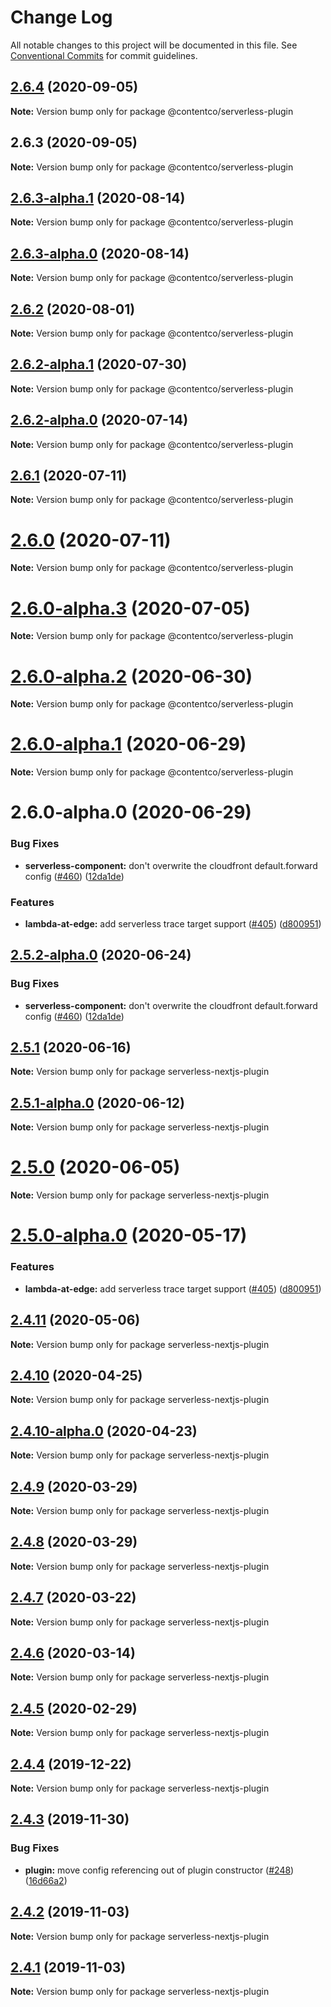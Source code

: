 # Change Log

All notable changes to this project will be documented in this file.
See [Conventional Commits](https://conventionalcommits.org) for commit guidelines.

## [2.6.4](https://github.com/danielcondemarin/serverless-next.js/compare/@contentco/serverless-plugin@2.6.3...@contentco/serverless-plugin@2.6.4) (2020-09-05)

**Note:** Version bump only for package @contentco/serverless-plugin

## 2.6.3 (2020-09-05)

**Note:** Version bump only for package @contentco/serverless-plugin

## [2.6.3-alpha.1](https://github.com/danielcondemarin/serverless-next.js/compare/@contentco/serverless-plugin@2.6.3-alpha.0...@contentco/serverless-plugin@2.6.3-alpha.1) (2020-08-14)

**Note:** Version bump only for package @contentco/serverless-plugin

## [2.6.3-alpha.0](https://github.com/danielcondemarin/serverless-next.js/compare/@contentco/serverless-plugin@2.6.2...@contentco/serverless-plugin@2.6.3-alpha.0) (2020-08-14)

**Note:** Version bump only for package @contentco/serverless-plugin

## [2.6.2](https://github.com/danielcondemarin/serverless-next.js/compare/@contentco/serverless-plugin@2.6.2-alpha.1...@contentco/serverless-plugin@2.6.2) (2020-08-01)

**Note:** Version bump only for package @contentco/serverless-plugin

## [2.6.2-alpha.1](https://github.com/danielcondemarin/serverless-next.js/compare/@contentco/serverless-plugin@2.6.2-alpha.0...@contentco/serverless-plugin@2.6.2-alpha.1) (2020-07-30)

**Note:** Version bump only for package @contentco/serverless-plugin

## [2.6.2-alpha.0](https://github.com/danielcondemarin/serverless-next.js/compare/@contentco/serverless-plugin@2.6.1...@contentco/serverless-plugin@2.6.2-alpha.0) (2020-07-14)

**Note:** Version bump only for package @contentco/serverless-plugin

## [2.6.1](https://github.com/danielcondemarin/serverless-next.js/compare/@contentco/serverless-plugin@2.6.0...@contentco/serverless-plugin@2.6.1) (2020-07-11)

**Note:** Version bump only for package @contentco/serverless-plugin

# [2.6.0](https://github.com/danielcondemarin/serverless-next.js/compare/@contentco/serverless-plugin@2.6.0-alpha.3...@contentco/serverless-plugin@2.6.0) (2020-07-11)

**Note:** Version bump only for package @contentco/serverless-plugin

# [2.6.0-alpha.3](https://github.com/danielcondemarin/serverless-next.js/compare/@contentco/serverless-plugin@2.6.0-alpha.2...@contentco/serverless-plugin@2.6.0-alpha.3) (2020-07-05)

**Note:** Version bump only for package @contentco/serverless-plugin

# [2.6.0-alpha.2](https://github.com/danielcondemarin/serverless-next.js/compare/@contentco/serverless-plugin@2.6.0-alpha.1...@contentco/serverless-plugin@2.6.0-alpha.2) (2020-06-30)

**Note:** Version bump only for package @contentco/serverless-plugin

# [2.6.0-alpha.1](https://github.com/danielcondemarin/serverless-next.js/compare/@contentco/serverless-plugin@2.6.0-alpha.0...@contentco/serverless-plugin@2.6.0-alpha.1) (2020-06-29)

**Note:** Version bump only for package @contentco/serverless-plugin

# 2.6.0-alpha.0 (2020-06-29)

### Bug Fixes

- **serverless-component:** don't overwrite the cloudfront default.forward config ([#460](https://github.com/danielcondemarin/serverless-next.js/issues/460)) ([12da1de](https://github.com/danielcondemarin/serverless-next.js/commit/12da1de31855b68b9addef801ec21dffd3202a21))

### Features

- **lambda-at-edge:** add serverless trace target support ([#405](https://github.com/danielcondemarin/serverless-next.js/issues/405)) ([d800951](https://github.com/danielcondemarin/serverless-next.js/commit/d800951673474965c386ab94b2d8db18790099f7))

## [2.5.2-alpha.0](https://github.com/danielcondemarin/serverless-next.js/compare/serverless-nextjs-plugin@2.5.1...serverless-nextjs-plugin@2.5.2-alpha.0) (2020-06-24)

### Bug Fixes

- **serverless-component:** don't overwrite the cloudfront default.forward config ([#460](https://github.com/danielcondemarin/serverless-next.js/issues/460)) ([12da1de](https://github.com/danielcondemarin/serverless-next.js/commit/12da1de31855b68b9addef801ec21dffd3202a21))

## [2.5.1](https://github.com/danielcondemarin/serverless-next.js/compare/serverless-nextjs-plugin@2.5.1-alpha.0...serverless-nextjs-plugin@2.5.1) (2020-06-16)

**Note:** Version bump only for package serverless-nextjs-plugin

## [2.5.1-alpha.0](https://github.com/danielcondemarin/serverless-next.js/compare/serverless-nextjs-plugin@2.5.0...serverless-nextjs-plugin@2.5.1-alpha.0) (2020-06-12)

**Note:** Version bump only for package serverless-nextjs-plugin

# [2.5.0](https://github.com/danielcondemarin/serverless-next.js/compare/serverless-nextjs-plugin@2.5.0-alpha.0...serverless-nextjs-plugin@2.5.0) (2020-06-05)

**Note:** Version bump only for package serverless-nextjs-plugin

# [2.5.0-alpha.0](https://github.com/danielcondemarin/serverless-next.js/compare/serverless-nextjs-plugin@2.4.11...serverless-nextjs-plugin@2.5.0-alpha.0) (2020-05-17)

### Features

- **lambda-at-edge:** add serverless trace target support ([#405](https://github.com/danielcondemarin/serverless-next.js/issues/405)) ([d800951](https://github.com/danielcondemarin/serverless-next.js/commit/d800951673474965c386ab94b2d8db18790099f7))

## [2.4.11](https://github.com/danielcondemarin/serverless-next.js/compare/serverless-nextjs-plugin@2.4.10...serverless-nextjs-plugin@2.4.11) (2020-05-06)

**Note:** Version bump only for package serverless-nextjs-plugin

## [2.4.10](https://github.com/danielcondemarin/serverless-next.js/compare/serverless-nextjs-plugin@2.4.10-alpha.0...serverless-nextjs-plugin@2.4.10) (2020-04-25)

**Note:** Version bump only for package serverless-nextjs-plugin

## [2.4.10-alpha.0](https://github.com/danielcondemarin/serverless-next.js/compare/serverless-nextjs-plugin@2.4.9...serverless-nextjs-plugin@2.4.10-alpha.0) (2020-04-23)

**Note:** Version bump only for package serverless-nextjs-plugin

## [2.4.9](https://github.com/danielcondemarin/serverless-nextjs-plugin/compare/serverless-nextjs-plugin@2.4.8...serverless-nextjs-plugin@2.4.9) (2020-03-29)

**Note:** Version bump only for package serverless-nextjs-plugin

## [2.4.8](https://github.com/danielcondemarin/serverless-nextjs-plugin/compare/serverless-nextjs-plugin@2.4.7...serverless-nextjs-plugin@2.4.8) (2020-03-29)

**Note:** Version bump only for package serverless-nextjs-plugin

## [2.4.7](https://github.com/danielcondemarin/serverless-nextjs-plugin/compare/serverless-nextjs-plugin@2.4.6...serverless-nextjs-plugin@2.4.7) (2020-03-22)

**Note:** Version bump only for package serverless-nextjs-plugin

## [2.4.6](https://github.com/danielcondemarin/serverless-nextjs-plugin/compare/serverless-nextjs-plugin@2.4.5...serverless-nextjs-plugin@2.4.6) (2020-03-14)

**Note:** Version bump only for package serverless-nextjs-plugin

## [2.4.5](https://github.com/danielcondemarin/serverless-nextjs-plugin/compare/serverless-nextjs-plugin@2.4.4...serverless-nextjs-plugin@2.4.5) (2020-02-29)

**Note:** Version bump only for package serverless-nextjs-plugin

## [2.4.4](https://github.com/danielcondemarin/serverless-nextjs-plugin/compare/serverless-nextjs-plugin@2.4.3...serverless-nextjs-plugin@2.4.4) (2019-12-22)

**Note:** Version bump only for package serverless-nextjs-plugin

## [2.4.3](https://github.com/danielcondemarin/serverless-nextjs-plugin/compare/serverless-nextjs-plugin@2.4.2...serverless-nextjs-plugin@2.4.3) (2019-11-30)

### Bug Fixes

- **plugin:** move config referencing out of plugin constructor ([#248](https://github.com/danielcondemarin/serverless-nextjs-plugin/issues/248)) ([16d66a2](https://github.com/danielcondemarin/serverless-nextjs-plugin/commit/16d66a209a47adf799f8ac1ca8efb6cc7a38e68f))

## [2.4.2](https://github.com/danielcondemarin/serverless-nextjs-plugin/compare/serverless-nextjs-plugin@2.4.1...serverless-nextjs-plugin@2.4.2) (2019-11-03)

**Note:** Version bump only for package serverless-nextjs-plugin

## [2.4.1](https://github.com/danielcondemarin/serverless-nextjs-plugin/compare/serverless-nextjs-plugin@2.4.0...serverless-nextjs-plugin@2.4.1) (2019-11-03)

**Note:** Version bump only for package serverless-nextjs-plugin
